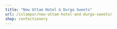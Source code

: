 ```yaml
---
title: "New Uttam Hotel & Durga Sweets"
url: /islampur/new-uttam-hotel-and-durga-sweets/
shop: confectionery
---
```

